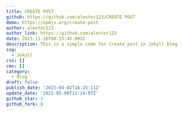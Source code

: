 ```yaml
---
title: CREATE POST
github: https://github.com/alestor123/CREATE-POST
demo: https://npmjs.org/create-post
author: alestor123
author_link: https://github.com/alestor123
date: 2023-11-26T08:33:45.003Z
description: This is a simple code for create post in jekyll blog
ssg:
  - Jekyll
css: []
cms: []
category:
  - Blog
draft: false
publish_date: '2021-04-02T16:25:11Z'
update_date: '2021-05-06T11:14:07Z'
github_star: 1
github_fork: 0
---
```


